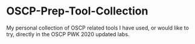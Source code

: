 # OSCP-Prep-Tool-Collection
My personal collection of OSCP related tools I have used, or would like to try, directly in the OSCP PWK 2020 updated labs.
